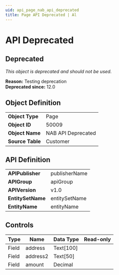 ```yaml
---
uid: api_page_nab_api_deprecated
title: Page API Deprecated | Al
---
```

# API Deprecated

## <a name="deprecated"></a>Deprecated

*This object is deprecated and should not be used.*

**Reason:** Testing deprecation  
**Deprecated since:** 12.0

## Object Definition

<table>
<tr><td><b>Object Type</b></td><td>Page</td></tr>
<tr><td><b>Object ID</b></td><td>50009</td></tr>
<tr><td><b>Object Name</b></td><td>NAB API Deprecated</td></tr>
<tr><td><b>Source Table</b></td><td>Customer</td></tr>
</table>

## API Definition

<table>
<tr><td><b>APIPublisher</b></td><td>publisherName</td></tr>
<tr><td><b>APIGroup</b></td><td>apiGroup</td></tr>
<tr><td><b>APIVersion</b></td><td>v1.0</td></tr>
<tr><td><b>EntitySetName</b></td><td>entitySetName</td></tr>
<tr><td><b>EntityName</b></td><td>entityName</td></tr>
</table>

## Controls

| Type | Name | Data Type | Read-only |
| ---- | ------- | ------- | ----------- |
| Field | address | Text[100] |  |
| Field | address2 | Text[50] |  |
| Field | amount | Decimal |  |
